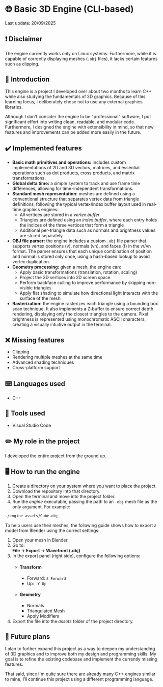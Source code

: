 # 🌐 Basic 3D Engine (CLI-based)
Last update: 20/09/2025
## ❗ Disclaimer
The engine currently works only on Linux systems. Furthermore, while it is capable of correctly displaying meshes (`.obj` files), it lacks certain features such as clipping.
## 📄 Introduction
This engine is a project I developed over about two months to learn C++ while also studying the fundamentals of 3D graphics. Because of this learning focus, I deliberately chose not to use any external graphics libraries. 

Although I don't consider the engine to be "professional" software, I put significant effort into writing clean, readable, and modular code. Furthermore, I designed the engine with extensibility in mind, so that new features and improvements can be added more easily in the future.
## ✔️ Implemented features
- **Basic math primitives and operations:** includes custom implementations of 2D and 3D vectors, matrices, and essential operations such as dot products, cross products, and matrix transformations.
- **Global delta time:** a simple system to track and use frame time differences, allowing for time-independent transformations.
- **Standard mesh representation:** meshes are defined using a conventional structure that separates vertex data from triangle definitions, following the typical vertex/index buffer layout used in real-time graphics engines:
  - All vertices are stored in a *vertex buffer*
  - Triangles are defined using an *index buffer*, where each entry holds the indices of the three vertices that form a triangle
  - Additional per-triangle data such as normals and brightness values are stored separately
- **OBJ file parser:** the engine includes a custom `.obj` file parser that supports vertex positions (v), normals (vn), and faces (f) in the v//vn format. The parser ensures that each unique combination of position and normal is stored only once, using a hash-based lookup to avoid vertex duplication.
- **Geometry processing:** given a mesh, the engine can:
  - Apply basic transformations (translation, rotation, scaling)
  - Project the 3D vertices into 2D screen space
  - Perform backface culling to improve performance by skipping non-visible triangles
  - Apply flat shading to simulate how directional light interacts with the surface of the mesh
- **Rasterization:** the engine rasterizes each triangle using a bounding box scan technique. It also implements a Z-buffer to ensure correct depth rendering, displaying only the closest triangles to the camera.
Pixel brightness is represented using monochromatic ASCII characters, creating a visually intuitive output in the terminal.
## ❌ Missing features
- Clipping
- Rendering multiple meshes at the same time
- Advanced shading techniques
- Cross-platform support
## ⌨️ Languages used
- C++
## 🔧 Tools used
- Visual Studio Code
## ✏️ My role in the project
I developed the entire project from the ground up.
## 🖥️ How to run the engine
1. Create a directory on your system where you want to place the project.
2. Download the repository into that directory.
3. Open the terminal and move into the project folder.
4. Run the *engine* executable, passing the path to an `.obj` mesh file as the only argument.
For example:
```bash
./engine assets/Cube.obj
```
To help users use their meshes, the following guide shows how to export a model from Blender using the correct settings:
1. Open your mesh in Blender.
2. Go to:  
   **File → Export → Wavefront (.obj)**
3. In the export panel (right side), configure the following options:
   - #### Transform
     - Forward: `Z Forward`
     - Up: `-Y Up`
   - #### Geometry
     - Normals
     - Triangulated Mesh
     - Apply Modifiers
4. Export the file into the *assets* folder of the project directory.
## 📅 Future plans
I plan to further expand this project as a way to deepen my understanding of 3D graphics and to improve both my design and programming skills. My goal is to refine the existing codebase and implement the currently missing features.

That said, since I'm quite sure there are already many C++ engines similar to mine, I’ll continue this project using a different programming language.
